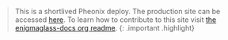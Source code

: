 
> This is a shortlived Pheonix deploy. The production site can be accessed [here](https://enigmadocs.npole.org/). To learn how to contribute to this site visit [the enigmaglass-docs org readme](https://github.com/enigmaglass-docs).
{: .important .highlight}